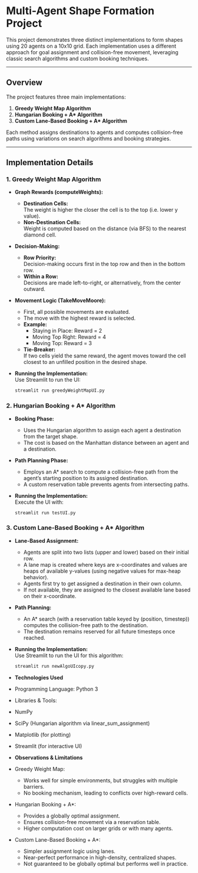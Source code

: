 # Multi-Agent Shape Formation Project

This project demonstrates three distinct implementations to form shapes using 20 agents on a 10x10 grid. Each implementation uses a different approach for goal assignment and collision-free movement, leveraging classic search algorithms and custom booking techniques.

---

## Overview

The project features three main implementations:

1. **Greedy Weight Map Algorithm**  
2. **Hungarian Booking + A\* Algorithm**  
3. **Custom Lane-Based Booking + A\* Algorithm**

Each method assigns destinations to agents and computes collision-free paths using variations on search algorithms and booking strategies.

---

## Implementation Details

### 1. Greedy Weight Map Algorithm

- **Graph Rewards (computeWeights):**  
  - **Destination Cells:**  
    The weight is higher the closer the cell is to the top (i.e. lower y value).  
  - **Non-Destination Cells:**  
    Weight is computed based on the distance (via BFS) to the nearest diamond cell.

- **Decision-Making:**  
  - **Row Priority:**  
    Decision-making occurs first in the top row and then in the bottom row.
  - **Within a Row:**  
    Decisions are made left-to-right, or alternatively, from the center outward.

- **Movement Logic (TakeMoveMoore):**  
  - First, all possible movements are evaluated.  
  - The move with the highest reward is selected.  
  - **Example:**  
    - Staying in Place: Reward = 2  
    - Moving Top Right: Reward = 4  
    - Moving Top: Reward = 3  
  - **Tie-Breaker:**  
    If two cells yield the same reward, the agent moves toward the cell closest to an unfilled position in the desired shape.

- **Running the Implementation:**  
  Use Streamlit to run the UI:
  ```bash
  streamlit run greedyWeightMapUI.py
### 2. Hungarian Booking + A* Algorithm

- **Booking Phase:**  
  - Uses the Hungarian algorithm to assign each agent a destination from the target shape.  
  - The cost is based on the Manhattan distance between an agent and a destination.

- **Path Planning Phase:**  
  - Employs an A* search to compute a collision-free path from the agent’s starting position to its assigned destination.  
  - A custom reservation table prevents agents from intersecting paths.

- **Running the Implementation:**  
  Execute the UI with:  
  ```bash
  streamlit run testUI.py
### 3. Custom Lane-Based Booking + A* Algorithm

- **Lane-Based Assignment:**  
  - Agents are split into two lists (upper and lower) based on their initial row.  
  - A lane map is created where keys are x-coordinates and values are heaps of available y-values (using negative values for max-heap behavior).  
  - Agents first try to get assigned a destination in their own column.  
  - If not available, they are assigned to the closest available lane based on their x-coordinate.

- **Path Planning:**  
  - An A* search (with a reservation table keyed by (position, timestep)) computes the collision-free path to the destination.  
  - The destination remains reserved for all future timesteps once reached.

- **Running the Implementation:**  
  Use Streamlit to run the UI for this algorithm:  
  ```bash
  streamlit run newAlgoUIcopy.py
 - **Technologies Used**
- Programming Language: Python 3
- Libraries & Tools:
- NumPy
- SciPy (Hungarian algorithm via linear_sum_assignment)
- Matplotlib (for plotting)
- Streamlit (for interactive UI)
- **Observations & Limitations**
- Greedy Weight Map:

  - Works well for simple environments, but struggles with multiple barriers.
  - No booking mechanism, leading to conflicts over high-reward cells.
- Hungarian Booking + A*:

  - Provides a globally optimal assignment.
  - Ensures collision-free movement via a reservation table.
  - Higher computation cost on larger grids or with many agents.
- Custom Lane-Based Booking + A*:

  - Simpler assignment logic using lanes.
  - Near-perfect performance in high-density, centralized shapes.
  - Not guaranteed to be globally optimal but performs well in practice.
